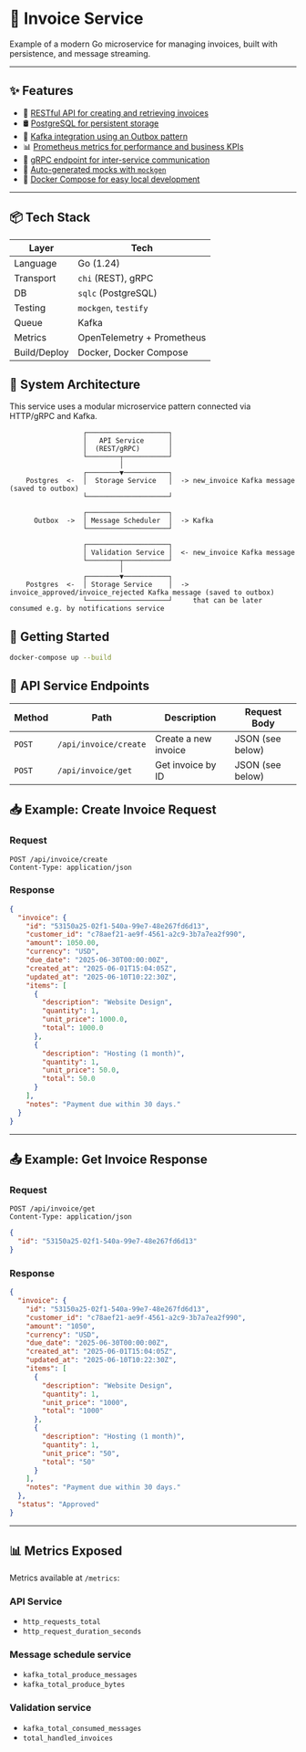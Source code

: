 # 🧾 Invoice Service

Example of a modern Go microservice for managing invoices, built with persistence, and message streaming.

---

## ✨ Features

- 📄 [RESTful API for creating and retrieving invoices](./services/api-service/internal/httpserver/server.go)
- 🛢️ [PostgreSQL for persistent storage](./services/storage-service/internal/data/postgres)
- 🔁 [Kafka integration using an Outbox pattern](./services/message-scheduler-service)
- 📊 [Prometheus metrics for performance and business KPIs](./common/pkg/meterutils/prometheus-server.go)
- 🧠 [gRPC endpoint for inter-service communication](./proto)
- 🧪 [Auto-generated mocks with `mockgen`](./services/validation-service/internal/services)
- 🐳 [Docker Compose for easy local development](./docker-compose.yaml)

---

## 📦 Tech Stack

| Layer        | Tech                       |
|--------------|----------------------------|
| Language     | Go (1.24)                  |
| Transport    | `chi` (REST), gRPC         |
| DB           | `sqlc` (PostgreSQL)        |
| Testing      | `mockgen`, `testify`       |
| Queue        | Kafka                      |
| Metrics      | OpenTelemetry + Prometheus |
| Build/Deploy | Docker, Docker Compose     |

## 🧩 System Architecture

This service uses a modular microservice pattern connected via HTTP/gRPC and Kafka.

```text
                  ┌────────────────────┐
                  │   API Service      │
                  │  (REST/gRPC)       │
                  └────────┬───────────┘
                           │
                  ┌────────▼───────────┐
    Postgres  <-  │  Storage Service   │  -> new_invoice Kafka message (saved to outbox)
                  └────────────────────┘

                  ┌────────────────────┐
      Outbox  ->  │ Message Scheduler  │  -> Kafka
                  └────────────────────┘

                  ┌────────────────────┐
                  │ Validation Service │  <- new_invoice Kafka message
                  └────────┬───────────┘
                           │
                  ┌────────▼───────────┐
    Postgres  <-  │ Storage Service    │  -> invoice_approved/invoice_rejected Kafka message (saved to outbox)
                  └────────────────────┘     that can be later consumed e.g. by notifications service
```

## 🚀 Getting Started

```bash
docker-compose up --build
```

## 📡 API Service Endpoints

| Method | Path                  | Description          | Request Body     |
|--------|-----------------------|----------------------|------------------|
| `POST` | `/api/invoice/create` | Create a new invoice | JSON (see below) |
| `POST` | `/api/invoice/get`    | Get invoice by ID    | JSON (see below) |

## 📥 Example: Create Invoice Request

### Request

```http
POST /api/invoice/create
Content-Type: application/json
```

### Response

```json
{
  "invoice": {
    "id": "53150a25-02f1-540a-99e7-48e267fd6d13",
    "customer_id": "c78aef21-ae9f-4561-a2c9-3b7a7ea2f990",
    "amount": 1050.00,
    "currency": "USD",
    "due_date": "2025-06-30T00:00:00Z",
    "created_at": "2025-06-01T15:04:05Z",
    "updated_at": "2025-06-10T10:22:30Z",
    "items": [
      {
        "description": "Website Design",
        "quantity": 1,
        "unit_price": 1000.0,
        "total": 1000.0
      },
      {
        "description": "Hosting (1 month)",
        "quantity": 1,
        "unit_price": 50.0,
        "total": 50.0
      }
    ],
    "notes": "Payment due within 30 days."
  }
}

```

---

## 📤 Example: Get Invoice Response

### Request

```http
POST /api/invoice/get
Content-Type: application/json
```

```json
{
  "id": "53150a25-02f1-540a-99e7-48e267fd6d13"
}
```

### Response

```json
{
  "invoice": {
    "id": "53150a25-02f1-540a-99e7-48e267fd6d13",
    "customer_id": "c78aef21-ae9f-4561-a2c9-3b7a7ea2f990",
    "amount": "1050",
    "currency": "USD",
    "due_date": "2025-06-30T00:00:00Z",
    "created_at": "2025-06-01T15:04:05Z",
    "updated_at": "2025-06-10T10:22:30Z",
    "items": [
      {
        "description": "Website Design",
        "quantity": 1,
        "unit_price": "1000",
        "total": "1000"
      },
      {
        "description": "Hosting (1 month)",
        "quantity": 1,
        "unit_price": "50",
        "total": "50"
      }
    ],
    "notes": "Payment due within 30 days."
  },
  "status": "Approved"
}
```

---

## 📊 Metrics Exposed

Metrics available at `/metrics`:

### API Service

- `http_requests_total`
- `http_request_duration_seconds`

### Message schedule service

- `kafka_total_produce_messages`
- `kafka_total_produce_bytes`

### Validation service

- `kafka_total_consumed_messages`
- `total_handled_invoices`
